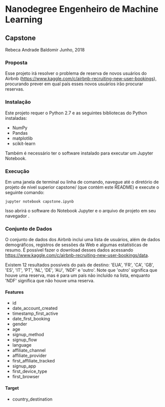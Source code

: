 
# Nanodegree Engenheiro de Machine Learning

## Capstone
Rebeca Andrade Baldomir
Junho, 2018

### Proposta
Esse projeto irá resolver o problema de reserva de novos usuários do Airbnb (https://www.kaggle.com/c/airbnb-recruiting-new-user-bookings), procurando prever em qual país esses novos usuários irão procurar reservas.

### Instalação
Este projeto requer o Python 2.7 e as seguintes bibliotecas do Python instaladas:
 - NumPy
 - Pandas
 - matplotlib
 - scikit-learn

Também é necessário ter o software instalado para executar um Jupyter Notebook.

### Execução
Em uma janela de terminal ou linha de comando, navegue até o diretório de projeto de nível superior capstone/ (que contém este README) e execute o seguinte comando:

    jupyter notebook capstone.ipynb

Isso abrirá o software do Notebook Jupyter e o arquivo de projeto em seu navegador .

### Conjunto de Dados
O conjunto de dados dos Airbnb inclui uma lista de usuários, além de dados demográficos, registros de sessões da Web e algumas estatísticas de resumo. É possível fazer o download desses dados acessando https://www.kaggle.com/c/airbnb-recruiting-new-user-bookings/data.

Existem 12 resultados possíveis do país de destino: 'EUA', 'FR', 'CA', 'GB', 'ES', 'IT', 'PT', 'NL', 'DE', 'AU', 'NDF' e 'outro'. Note que 'outro' significa que houve uma reserva, mas é para um país não incluído na lista, enquanto 'NDF' significa que não houve uma reserva.

#### Features
-   id
-   date_account_created
-   timestamp_first_active
-   date_first_booking
-   gender
-   age
-   signup_method
-   signup_flow
-   language
-   affiliate_channel
-   affiliate_provider
-   first_affiliate_tracked
-   signup_app
-   first_device_type
-   first_browser

#### Target
-   country_destination